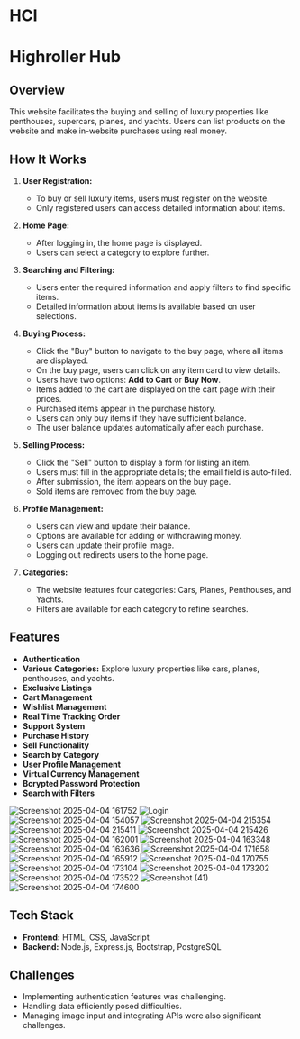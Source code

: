 # HCI
# Highroller Hub

## Overview
This website facilitates the buying and selling of luxury properties like penthouses, supercars, planes, and yachts. Users can list products on the website and make in-website purchases using real money.

## How It Works
1. **User Registration:** 
   - To buy or sell luxury items, users must register on the website.
   - Only registered users can access detailed information about items.

2. **Home Page:**
   - After logging in, the home page is displayed.
   - Users can select a category to explore further.

3. **Searching and Filtering:**
   - Users enter the required information and apply filters to find specific items.
   - Detailed information about items is available based on user selections.

4. **Buying Process:**
   - Click the "Buy" button to navigate to the buy page, where all items are displayed.
   - On the buy page, users can click on any item card to view details.
   - Users have two options: **Add to Cart** or **Buy Now**.
   - Items added to the cart are displayed on the cart page with their prices.
   - Purchased items appear in the purchase history.
   - Users can only buy items if they have sufficient balance.
   - The user balance updates automatically after each purchase.

5. **Selling Process:**

   - Click the "Sell" button to display a form for listing an item.
   - Users must fill in the appropriate details; the email field is auto-filled.
   - After submission, the item appears on the buy page.
   - Sold items are removed from the buy page.

6. **Profile Management:**
   - Users can view and update their balance.
   - Options are available for adding or withdrawing money.
   - Users can update their profile image.
   - Logging out redirects users to the home page.

7. **Categories:**
   - The website features four categories: Cars, Planes, Penthouses, and Yachts.
   - Filters are available for each category to refine searches.

## Features
- **Authentication**
- **Various Categories:** Explore luxury properties like cars, planes, penthouses, and yachts.
- **Exclusive Listings**
- **Cart Management**
- **Wishlist Management**
- **Real Time Tracking Order**
- **Support System**
- **Purchase History**
- **Sell Functionality**
- **Search by Category**
- **User Profile Management**
- **Virtual Currency Management**
- **Bcrypted Password Protection**
- **Search with Filters**

![Screenshot 2025-04-04 161752](https://github.com/user-attachments/assets/05c4a314-1f26-4ebd-a634-60d2f5cc445f)
![Login](https://github.com/user-attachments/assets/c5394d05-1519-4f44-8cd0-67e98e545755)
![Screenshot 2025-04-04 154057](https://github.com/user-attachments/assets/e106b582-5b4a-433c-be28-d640d8e9fe7e)
![Screenshot 2025-04-04 215354](https://github.com/user-attachments/assets/58fe960a-f718-4241-87c7-2577eda7cc7c)
![Screenshot 2025-04-04 215411](https://github.com/user-attachments/assets/42d1eb22-c89c-4884-a227-8f10ee2704cb)
![Screenshot 2025-04-04 215426](https://github.com/user-attachments/assets/002f8bc8-4571-4041-a313-525885211de4)
![Screenshot 2025-04-04 162001](https://github.com/user-attachments/assets/3ba2646f-d248-4be0-a4f7-3d8535f52b99)
![Screenshot 2025-04-04 163348](https://github.com/user-attachments/assets/5f8b8630-e3e7-452f-9213-87a7ef30d731)
![Screenshot 2025-04-04 163636](https://github.com/user-attachments/assets/45ba37cf-503a-4382-bf31-e6ecf43a07b7)
![Screenshot 2025-04-04 171658](https://github.com/user-attachments/assets/b8470fab-4fda-4be3-a88b-d97c457cb963)
![Screenshot 2025-04-04 165912](https://github.com/user-attachments/assets/5a19f658-b274-4543-8be8-52cef48c8c77)
![Screenshot 2025-04-04 170755](https://github.com/user-attachments/assets/1d5d5080-46f7-4ee4-9eae-a46fe8619047)
![Screenshot 2025-04-04 173104](https://github.com/user-attachments/assets/a4b6ea8c-ec18-4d55-85d9-4d428454ec18)
![Screenshot 2025-04-04 173202](https://github.com/user-attachments/assets/d384eece-cae7-4a58-a979-3ac1c97bc377)
![Screenshot 2025-04-04 173522](https://github.com/user-attachments/assets/fe43260c-c346-4445-a304-6b18a908c089)
![Screenshot (41)](https://github.com/user-attachments/assets/1bac895a-e458-4790-ac90-a9ca7b5c6f5c)
![Screenshot 2025-04-04 174600](https://github.com/user-attachments/assets/d0debc1d-e3a6-48b4-a857-32bb89bd38f1)





## Tech Stack
- **Frontend:** HTML, CSS, JavaScript
- **Backend:** Node.js, Express.js, Bootstrap, PostgreSQL

## Challenges
- Implementing authentication features was challenging.
- Handling data efficiently posed difficulties.
- Managing image input and integrating APIs were also significant challenges.


